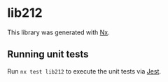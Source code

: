 # lib212

This library was generated with [Nx](https://nx.dev).

## Running unit tests

Run `nx test lib212` to execute the unit tests via [Jest](https://jestjs.io).
